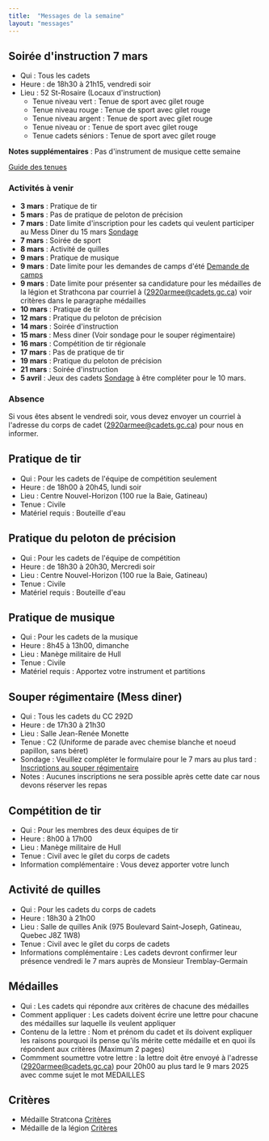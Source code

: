 ```yaml
---
title:  "Messages de la semaine"
layout: "messages"
---
```


## Soirée d'instruction 7 mars
- Qui : Tous les cadets
- Heure : de 18h30 à 21h15, vendredi soir
- Lieu : 52 St-Rosaire (Locaux d'instruction) 
  - Tenue niveau vert : Tenue de sport avec gilet rouge 
  - Tenue niveau rouge : Tenue de sport avec gilet rouge 
  - Tenue niveau argent : Tenue de sport avec gilet rouge 
  - Tenue niveau or : Tenue de sport avec gilet rouge 
  - Tenue cadets séniors : Tenue de sport avec gilet rouge 
 
**Notes supplémentaires** : Pas d'instrument de musique cette semaine

[Guide des tenues](https://cc2920.ca/docs/ressources/guide_uniforme.v3.pdf)


### Activités à venir
 
- **3 mars** : Pratique de tir
- **5 mars** : Pas de pratique de peloton de précision
- **7 mars** : Date limite d'inscription pour les cadets qui veulent participer au Mess Diner du 15 mars  [Sondage](https://docs.google.com/forms/d/1XHVc4XWgs0a-lVfZtEMfgEkAiUyZlQwsZ3SPrXcRznI/edit)
- **7 mars** : Soirée de sport
- **8 mars** : Activité de quilles
- **9 mars** : Pratique de musique
- **9 mars** : Date limite pour les demandes de camps d'été [Demande de camps](https://docs.google.com/forms/d/1KsOK2UG47XV_LoGh8GlfSngCgGIepXypyyOg1XjpaeU/edit#responses)
- **9 mars** : Date limite pour présenter sa candidature pour les médailles de la légion et Strathcona par courriel à (<2920armee@cadets.gc.ca>)  voir critères dans le paragraphe médailles
- **10 mars** : Pratique de tir
- **12 mars** : Pratique du peloton de précision
- **14 mars** : Soirée d'instruction
- **15 mars** : Mess diner (Voir sondage pour le souper régimentaire)
- **16 mars** : Compétition de tir régionale
- **17 mars** : Pas de pratique de tir
- **19 mars** : Pratique du peloton de précision
- **21 mars** : Soirée d'instruction
- **5 avril** : Jeux des cadets [Sondage](https://docs.google.com/forms/d/1eu_51mcnkSmedVPauJH8Wc7L6uZ121ieHK2hoNXG5oQ/edit) à être compléter pour le 10 mars.
  
### Absence

Si vous êtes absent le vendredi soir, vous devez envoyer un courriel à l'adresse du corps de cadet (<2920armee@cadets.gc.ca>) pour nous en informer.

## Pratique de tir 

- Qui :  Pour les cadets de l'équipe de compétition seulement
- Heure : de 18h00 à 20h45, lundi soir
- Lieu : Centre Nouvel-Horizon (100 rue la Baie, Gatineau) 
- Tenue : Civile
- Matériel requis : Bouteille d'eau

## Pratique du peloton de précision

- Qui :  Pour les cadets de l'équipe de compétition
- Heure : de 18h30 à 20h30, Mercredi soir
- Lieu : Centre Nouvel-Horizon (100 rue la Baie, Gatineau) 
- Tenue : Civile
- Matériel requis : Bouteille d'eau

## Pratique de musique 

- Qui :  Pour les cadets de la musique
- Heure : 8h45 à 13h00, dimanche
- Lieu : Manège militaire de Hull
- Tenue : Civile 
- Matériel requis : Apportez votre instrument et partitions

## Souper régimentaire (Mess diner)

- Qui : Tous les cadets du CC 292D
- Heure : de 17h30 à 21h30
- Lieu : Salle Jean-Renée Monette
- Tenue : C2 (Uniforme de parade avec chemise blanche et noeud papillon, sans béret)
- Sondage : Veuillez compléter le formulaire pour le 7 mars au plus tard : [Inscriptions au souper régimentaire](https://docs.google.com/forms/d/1XHVc4XWgs0a-lVfZtEMfgEkAiUyZlQwsZ3SPrXcRznI/edit)
- Notes : Aucunes inscriptions ne sera possible après cette date car nous devons réserver les repas

## Compétition de tir

- Qui : Pour les membres des deux équipes de tir
- Heure : 8h00 à 17h00
- Lieu : Manège militaire de Hull
- Tenue : Civil avec le gilet du corps de cadets
- Information complémentaire : Vous devez apporter votre lunch

## Activité de quilles

- Qui : Pour les cadets du corps de cadets
- Heure : 18h30 à 21h00
- Lieu : Salle de quilles Anik (975 Boulevard Saint-Joseph, Gatineau, Quebec J8Z 1W8)
- Tenue : Civil avec le gilet du corps de cadets
- Informations complémentaire : Les cadets devront confirmer leur présence vendredi le 7 mars auprès de Monsieur Tremblay-Germain

## Médailles

  - Qui : Les cadets qui répondre aux critères de chacune des médailles
  - Comment appliquer : Les cadets doivent écrire une lettre pour chacune des médailles sur laquelle ils veulent appliquer
  - Contenu de la lettre : Nom et prénom du cadet et ils doivent expliquer les raisons pourquoi ils pense qu'ils mérite cette médaille et en quoi ils répondent aux critères (Maximum 2 pages)
  - Commment soumettre votre lettre :  la lettre doit être envoyé à l'adresse (<2920armee@cadets.gc.ca>) pour 20h00 au plus tard le 9 mars 2025 avec comme sujet le mot MEDAILLES
## Critères
  - Médaille Stratcona [Critères](https://drive.google.com/file/d/1jqaLvZBrUMAOGrdMWc7HVBQu9FJscF8z/view?usp=sharing)
  - Médaille de la légion  [Critères](https://drive.google.com/file/d/1oOVjeyqaeg8Ke999N9Mknblyuys8KSWt/view?usp=sharing)
  
